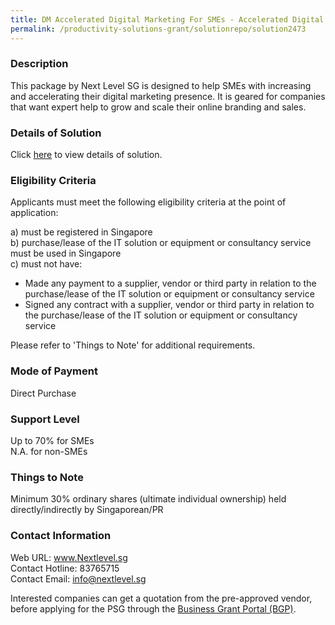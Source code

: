 ```yaml
---
title: DM Accelerated Digital Marketing For SMEs - Accelerated Digital Marketing For SMEs - Lead Generation
permalink: /productivity-solutions-grant/solutionrepo/solution2473
---
```


### Description

This package by Next Level SG is designed to help SMEs with increasing and accelerating their digital marketing presence. It is geared for companies that want expert help to grow and scale their online branding and sales.

### Details of Solution

Click <a href='https://www.gobusiness.gov.sg/images/psg/Next_Level_SG_20210331_Desensitised_Annex_3_Part_2.pdf' target='_blank' rel='noopener'>here</a> to view details of solution.

### Eligibility Criteria

Applicants must meet the following eligibility criteria at the point of application:

a) must be registered in Singapore <br>
b) purchase/lease of the IT solution or equipment or consultancy service must be used in Singapore <br>
c) must not have:
- Made any payment to a supplier, vendor or third party in relation to the purchase/lease of the IT solution or equipment or consultancy service
- Signed any contract with a supplier, vendor or third party in relation to the purchase/lease of the IT solution or equipment or consultancy service

Please refer to 'Things to Note' for additional requirements.

### Mode of Payment
Direct Purchase

### Support Level
Up to 70% for SMEs <br>
N.A. for non-SMEs

### Things to Note
Minimum 30% ordinary shares (ultimate individual ownership) held directly/indirectly by Singaporean/PR

### Contact Information
Web URL: www.Nextlevel.sg <br>Contact Hotline: 83765715 <br>Contact Email: info@nextlevel.sg <br>

Interested companies can get a quotation from the pre-approved vendor, before applying for the PSG through the <a target='_blank' rel='noopener' href='https://www.businessgrants.gov.sg/'>Business Grant Portal (BGP)</a>.
